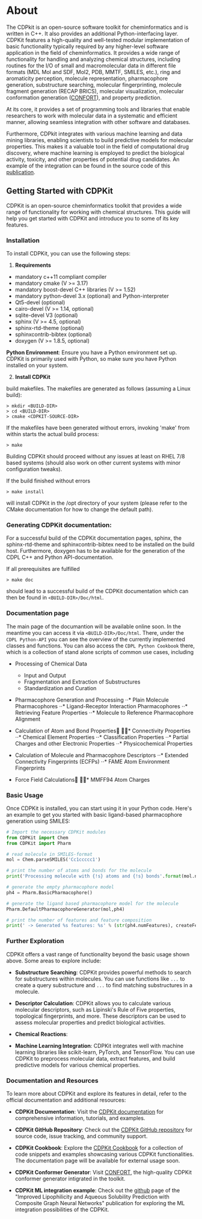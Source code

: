# About

The CDPkit is an open-source software toolkit for cheminformatics and is written in C++. It also provides an additional Python-interfacing layer.
CDPKit features a high-quality and well-tested modular implementation of basic functionality typically required by any higher-level software application in the field of cheminformatics. 
It provides a wide range of functionality for handling and analyzing chemical structures, including routines for the I/O of small and macromolecular data in different file formats (MDL Mol and SDF, Mol2, PDB, MMTF, SMILES, etc.), ring and aromaticity perception, molecule representation, pharmacophore generation, substructure searching, molecular fingerprinting, molecule fragment generation (RECAP BRICS), molecular visualization, molecular conformation generation ([CONFORT](https://www.researchsquare.com/article/rs-1597257/v1)), and property prediction.

At its core, it provides a set of programming tools and libraries that enable researchers to work with molecular data in a systematic and efficient manner, allowing seamless integration with other software and databases.

Furthermore, CDPkit integrates with various machine learning and data mining libraries, enabling scientists to build predictive models for molecular 
properties. This makes it a valuable tool in the field of computational drug discovery, where machine learning is employed to predict the biological activity, toxicity, 
and other properties of potential drug candidates. An example of the integration can be found in the source code of this [publication](https://www.mdpi.com/1420-3049/26/20/6185).

## Getting Started with CDPKit

CDPKit is an open-source cheminformatics toolkit that provides a wide range of functionality for working with chemical structures. This guide will help you get started with CDPKit and introduce you to some of its key features.

### Installation

To install CDPKit, you can use the following steps:

1. **Requirements**
- mandatory c++11 compliant compiler
- mandatory cmake (V >= 3.17)
- mandatory boost-devel C++ libraries (V >= 1.52)
- mandatory python-devel 3.x (optional) and Python-interpreter
- Qt5-devel (optional)
- cairo-devel (V >= 1.14, optional)
- sqlite-devel V3 (optional)
- sphinx (V >= 4.5, optional)
- sphinx-rtd-theme (optional)
- sphinxcontrib-bibtex (optional)
- doxygen (V >= 1.8.5, optional)

**Python Environment**: Ensure you have a Python environment set up. CDPKit is primarily used with Python, so make sure you have Python installed on your system.

2. **Install CDPKit**

build makefiles. The makefiles are generated as follows
(assuming a Linux build):

```
> mkdir <BUILD-DIR>
> cd <BUILD-DIR>
> cmake <CDPKIT-SOURCE-DIR>
```

If the makefiles have been generated without errors, invoking
'make' from within <BUILD-DIR> starts the actual build process: 

```
> make
```

Building CDPKit should proceed without any issues at least on RHEL 7/8 based systems 
(should also work on other current systems with minor configuration tweaks). 

If the build finished without errors

```
> make install
```

will install CDPKit in the /opt directory of your system (please refer to
the CMake documentation for how to change the default path).


### Generating CDPKit documentation:

For a successful build of the CDPKit documentation pages, sphinx, the sphinx-rtd-theme and sphinxcontrib-bibtex
need to be installed on the build host. Furthermore, doxygen has to be available for the generation
of the CDPL C++ and Python API-documentation.

If all prerequisites are fulfilled

```
> make doc
```

should lead to a successful build of the CDPKit documentation which can then be found in `<BUILD-DIR>/Doc/html`.

### Documentation page
The main page of the documantion will be available online soon.
In the meantime you can access it via `<BUILD-DIR>/Doc/html`.
There, under the `CDPL Python-API` you can see the overview of the currently implemented classes and functions.
You can also access the `CDPL Python Cookbook` there, which is a collection of stand alone scripts of common use cases, including

- Processing of Chemical Data
    - Input and Output
    - Fragmentation and Extraction of Substructures
    - Standardization and Curation

- Pharmacophore Generation and Processing
⋅⋅* Plain Molecule Pharmacophores
⋅⋅* Ligand-Receptor Interaction Pharmacophores
⋅⋅* Retrieving Feature Properties
⋅⋅* Molecule to Reference Pharmacophore Alignment

- Calculation of Atom and Bond Properties
⋅⋅* Connectivity Properties
⋅⋅* Chemical Element Properties
⋅⋅* Classification Properties
⋅⋅* Partial Charges and other Electronic Properties
⋅⋅* Physicochemical Properties

- Calculation of Molecule and Pharmacophore Descriptors
⋅⋅* Extended Connectivity Fingerprints (ECFPs)
⋅⋅* FAME Atom Environment Fingerprints

- Force Field Calculations
⋅⋅* MMFF94 Atom Charges

### Basic Usage

Once CDPKit is installed, you can start using it in your Python code. Here's an example to get you started with basic ligand-based pharmacophore generation using SMILES:

```python
# Import the necessary CDPKit modules
from CDPKit import Chem
from CDPKit import Pharm

# read molecule in SMILES-format
mol = Chem.parseSMILES('Cc1ccccc1')

# print the number of atoms and bonds for the molecule
print('Processing molecule with {!s} atoms and {!s} bonds'.format(mol.numAtoms, mol.numBonds))

# generate the empty pharmacophore model
ph4 = Pharm.BasicPharmacophore()

# generate the ligand based pharmacophore model for the molecule
Pharm.DefaultPharmacophoreGenerator(mol,ph4)

# print the number of features and feature composition
print(' -> Generated %s features: %s' % (str(ph4.numFeatures), createFeatureCompositionStr(ph4)))
```

### Further Exploration

CDPKit offers a vast range of functionality beyond the basic usage shown above. Some areas to explore include:

- **Substructure Searching**: CDPKit provides powerful methods to search for substructures within molecules. You can use functions like `...` to create a query substructure and `...` to find matching substructures in a molecule.

- **Descriptor Calculation**: CDPKit allows you to calculate various molecular descriptors, such as Lipinski's Rule of Five properties, topological fingerprints, and more. These descriptors can be used to assess molecular properties and predict biological activities.

- **Chemical Reactions**: 

- **Machine Learning Integration**: CDPKit integrates well with machine learning libraries like scikit-learn, PyTorch, and TensorFlow. You can use CDPKit to preprocess molecular data, extract features, and build predictive models for various chemical properties.

### Documentation and Resources

To learn more about CDPKit and explore its features in detail, refer to the official documentation and additional resources:

- **CDPKit Documentation**: Visit the [CDPKit documentation](http://a7srv2.pch.univie.ac.at/cdpkit/getting_started/index.html#getting-started) for comprehensive information, tutorials, and examples.

- **CDPKit GitHub Repository**: Check out the [CDPKit GitHub repository](https://github.com/molinfo-vienna/CDPKit) for source code, issue tracking, and community support.

- **CDPKit Cookbook**: Explore the [CDPKit Cookbook](http://a7srv2.pch.univie.ac.at/cdpkit/cdpl_python_cookbook/index.html) for a collection of code snippets and examples showcasing various CDPKit functionalities. The documentation page will be available for external usage soon.

- **CDPKit Conformer Generator**: Visit [CONFORT](https://www.researchsquare.com/article/rs-1597257/v1), the high-quality CDPKit conformer generator intigrated in the toolkit.

- **CDPKit ML integration example**: Check out the [github](https://github.com/spudlig/graph_networks) page of the "Improved Lipophilicity and Aqueous Solubility Prediction with Composite Graph Neural Networks" publication for exploring the ML integration possibilities of the CDPKit.